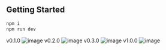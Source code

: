 ## Getting Started

```bash
npm i 
npm run dev
```
v0.1.0
![image](https://github.com/dwnstr/ulc-web/assets/48927090/661e068c-1d2a-4a92-8295-79413758b5a2)
v0.2.0
![image](https://github.com/dwnstr/ulc-web/assets/48927090/38147734-fcd1-48e3-813c-be43f1c03cd3)
v0.3.0
![image](https://github.com/dwnstr/ulc-web/assets/48927090/5ce4935d-f28c-4dbc-afd7-1802787a7590)
v1.0.0
![image](https://github.com/dwnstr/ulc-web/assets/48927090/1ffe0305-d8cd-4530-b1d4-52edc38d8348)

